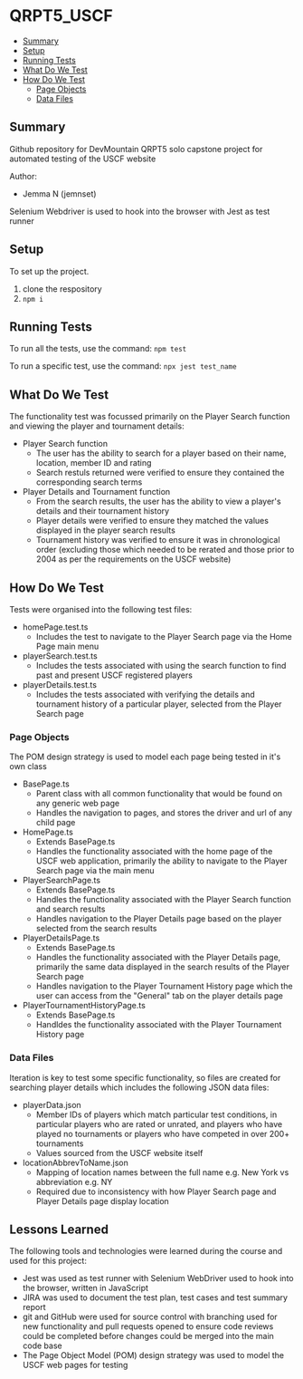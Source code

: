 # QRPT5_USCF
- [Summary](#summary)
- [Setup](#setup)
- [Running Tests](#running-tests)
- [What Do We Test](#what-do-we-test)
- [How Do We Test](#how-do-we-test)
    - [Page Objects](#page-objects)
    - [Data Files](#data-files)
   
## Summary   
Github repository for DevMountain QRPT5 solo capstone project for automated testing of the USCF website

Author:

- Jemma N (jemnset)

Selenium Webdriver is used to hook into the browser with Jest as test runner

## Setup

To set up the project.

1. clone the respository
1. `npm i`

## Running Tests

To run all the tests, use the command: `npm test`

To run a specific test, use the command: `npx jest test_name`

## What Do We Test

The functionality test was focussed primarily on the Player Search function and viewing the player and tournament details:

- Player Search function
    - The user has the ability to search for a player based on their name, location, member ID and rating
    - Search restuls returned were verified to ensure they contained the corresponding search terms 
- Player Details and Tournament function
    - From the search results, the user has the ability to view a player's details and their tournament history
    - Player details were verified to ensure they matched the values displayed in the player search results
    - Tournament history was verified to ensure it was in chronological order (excluding those which needed to be rerated and those prior to 2004 as per the requirements on the USCF website)

## How Do We Test

Tests were organised into the following test files:

- homePage.test.ts
    - Includes the test to navigate to the Player Search page via the Home Page main menu
- playerSearch.test.ts
    - Includes the tests associated with using the search function to find past and present USCF registered players
- playerDetails.test.ts
    - Includes the tests associated with verifying the details and tournament history of a particular player, selected from the Player Search page

### Page Objects

The POM design strategy is used to model each page being tested in it's own class

- BasePage.ts
    - Parent class with all common functionality that would be found on any generic web page
    - Handles the navigation to pages, and stores the driver and url of any child page 
- HomePage.ts
    - Extends BasePage.ts
    - Handles the functionality associated with the home page of the USCF web application, primarily the ability to navigate to the Player Search page via the main menu
- PlayerSearchPage.ts
    - Extends BasePage.ts
    - Handles the functionality associated with the Player Search function and search results
    - Handles navigation to the Player Details page based on the player selected from the search results
- PlayerDetailsPage.ts
    - Extends BasePage.ts
    - Handles the functionality associated with the Player Details page, primarily the same data displayed in the search results of the Player Search page
    - Handles navigation to the Player Tournament History page which the user can access from the "General" tab on the player details page
- PlayerTournamentHistoryPage.ts
    - Extends BasePage.ts
    - Handldes the functionality associated with the Player Tournament History page

### Data Files

Iteration is key to test some specific functionality, so files are created for searching player details which includes the following JSON data files:

- playerData.json
    - Member IDs of players which match particular test conditions, in particular players who are rated or unrated, and players who have played no tournaments or players who have competed in over 200+ tournaments
    - Values sourced from the USCF website itself
- locationAbbrevToName.json
    - Mapping of location names between the full name e.g. New York vs abbreviation e.g. NY
    - Required due to inconsistency with how Player Search page and Player Details page display location

## Lessons Learned

The following tools and technologies were learned during the course and used for this project:

- Jest was used as test runner with Selenium WebDriver used to hook into the browser, written in JavaScript
- JIRA was used to document the test plan, test cases and test summary report
- git and GitHub were used for source control with branching used for new functionality and pull requests opened to ensure code reviews could be completed before changes could be merged into the main code base
- The Page Object Model (POM) design strategy was used to model the USCF web pages for testing

